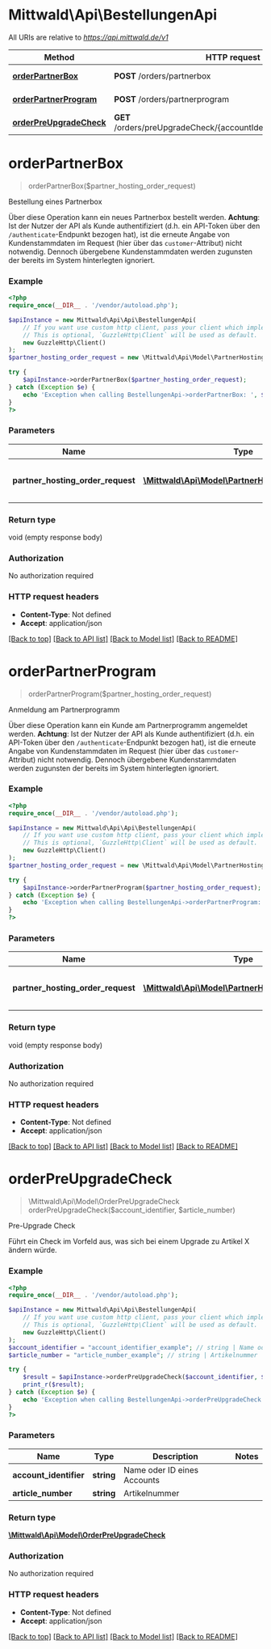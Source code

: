 # Mittwald\Api\BestellungenApi

All URIs are relative to *https://api.mittwald.de/v1*

Method | HTTP request | Description
------------- | ------------- | -------------
[**orderPartnerBox**](BestellungenApi.md#orderPartnerBox) | **POST** /orders/partnerbox | Bestellung eines Partnerbox
[**orderPartnerProgram**](BestellungenApi.md#orderPartnerProgram) | **POST** /orders/partnerprogram | Anmeldung am Partnerprogramm
[**orderPreUpgradeCheck**](BestellungenApi.md#orderPreUpgradeCheck) | **GET** /orders/preUpgradeCheck/{accountIdentifier}/{articleNumber} | Pre-Upgrade Check


# **orderPartnerBox**
> orderPartnerBox($partner_hosting_order_request)

Bestellung eines Partnerbox

Über diese Operation kann ein neues Partnerbox bestellt werden.  **Achtung**: Ist der Nutzer der API als Kunde authentifiziert (d.h. ein API-Token über den `/authenticate`-Endpunkt bezogen hat), ist die erneute Angabe von Kundenstammdaten im Request (hier über das `customer`-Attribut) nicht notwendig. Dennoch übergebene Kundenstammdaten werden zugunsten der bereits im System hinterlegten ignoriert.

### Example
```php
<?php
require_once(__DIR__ . '/vendor/autoload.php');

$apiInstance = new Mittwald\Api\Api\BestellungenApi(
    // If you want use custom http client, pass your client which implements `GuzzleHttp\ClientInterface`.
    // This is optional, `GuzzleHttp\Client` will be used as default.
    new GuzzleHttp\Client()
);
$partner_hosting_order_request = new \Mittwald\Api\Model\PartnerHostingOrderRequest(); // \Mittwald\Api\Model\PartnerHostingOrderRequest | Die Bestellanfrage; diese enthält notwendige Kundenstammdaten

try {
    $apiInstance->orderPartnerBox($partner_hosting_order_request);
} catch (Exception $e) {
    echo 'Exception when calling BestellungenApi->orderPartnerBox: ', $e->getMessage(), PHP_EOL;
}
?>
```

### Parameters

Name | Type | Description  | Notes
------------- | ------------- | ------------- | -------------
 **partner_hosting_order_request** | [**\Mittwald\Api\Model\PartnerHostingOrderRequest**](../Model/PartnerHostingOrderRequest.md)| Die Bestellanfrage; diese enthält notwendige Kundenstammdaten |

### Return type

void (empty response body)

### Authorization

No authorization required

### HTTP request headers

 - **Content-Type**: Not defined
 - **Accept**: application/json

[[Back to top]](#) [[Back to API list]](../../README.md#documentation-for-api-endpoints) [[Back to Model list]](../../README.md#documentation-for-models) [[Back to README]](../../README.md)

# **orderPartnerProgram**
> orderPartnerProgram($partner_hosting_order_request)

Anmeldung am Partnerprogramm

Über diese Operation kann ein Kunde am Partnerprogramm angemeldet werden.  **Achtung**: Ist der Nutzer der API als Kunde authentifiziert (d.h. ein API-Token über den `/authenticate`-Endpunkt bezogen hat), ist die erneute Angabe von Kundenstammdaten im Request (hier über das `customer`-Attribut) nicht notwendig. Dennoch übergebene Kundenstammdaten werden zugunsten der bereits im System hinterlegten ignoriert.

### Example
```php
<?php
require_once(__DIR__ . '/vendor/autoload.php');

$apiInstance = new Mittwald\Api\Api\BestellungenApi(
    // If you want use custom http client, pass your client which implements `GuzzleHttp\ClientInterface`.
    // This is optional, `GuzzleHttp\Client` will be used as default.
    new GuzzleHttp\Client()
);
$partner_hosting_order_request = new \Mittwald\Api\Model\PartnerHostingOrderRequest(); // \Mittwald\Api\Model\PartnerHostingOrderRequest | Die Bestellanfrage; diese enthält notwendige Kundenstammdaten

try {
    $apiInstance->orderPartnerProgram($partner_hosting_order_request);
} catch (Exception $e) {
    echo 'Exception when calling BestellungenApi->orderPartnerProgram: ', $e->getMessage(), PHP_EOL;
}
?>
```

### Parameters

Name | Type | Description  | Notes
------------- | ------------- | ------------- | -------------
 **partner_hosting_order_request** | [**\Mittwald\Api\Model\PartnerHostingOrderRequest**](../Model/PartnerHostingOrderRequest.md)| Die Bestellanfrage; diese enthält notwendige Kundenstammdaten |

### Return type

void (empty response body)

### Authorization

No authorization required

### HTTP request headers

 - **Content-Type**: Not defined
 - **Accept**: application/json

[[Back to top]](#) [[Back to API list]](../../README.md#documentation-for-api-endpoints) [[Back to Model list]](../../README.md#documentation-for-models) [[Back to README]](../../README.md)

# **orderPreUpgradeCheck**
> \Mittwald\Api\Model\OrderPreUpgradeCheck orderPreUpgradeCheck($account_identifier, $article_number)

Pre-Upgrade Check

Führt ein Check im Vorfeld aus, was sich bei einem Upgrade zu Artikel X ändern würde.

### Example
```php
<?php
require_once(__DIR__ . '/vendor/autoload.php');

$apiInstance = new Mittwald\Api\Api\BestellungenApi(
    // If you want use custom http client, pass your client which implements `GuzzleHttp\ClientInterface`.
    // This is optional, `GuzzleHttp\Client` will be used as default.
    new GuzzleHttp\Client()
);
$account_identifier = "account_identifier_example"; // string | Name oder ID eines Accounts
$article_number = "article_number_example"; // string | Artikelnummer

try {
    $result = $apiInstance->orderPreUpgradeCheck($account_identifier, $article_number);
    print_r($result);
} catch (Exception $e) {
    echo 'Exception when calling BestellungenApi->orderPreUpgradeCheck: ', $e->getMessage(), PHP_EOL;
}
?>
```

### Parameters

Name | Type | Description  | Notes
------------- | ------------- | ------------- | -------------
 **account_identifier** | **string**| Name oder ID eines Accounts |
 **article_number** | **string**| Artikelnummer |

### Return type

[**\Mittwald\Api\Model\OrderPreUpgradeCheck**](../Model/OrderPreUpgradeCheck.md)

### Authorization

No authorization required

### HTTP request headers

 - **Content-Type**: Not defined
 - **Accept**: application/json

[[Back to top]](#) [[Back to API list]](../../README.md#documentation-for-api-endpoints) [[Back to Model list]](../../README.md#documentation-for-models) [[Back to README]](../../README.md)

